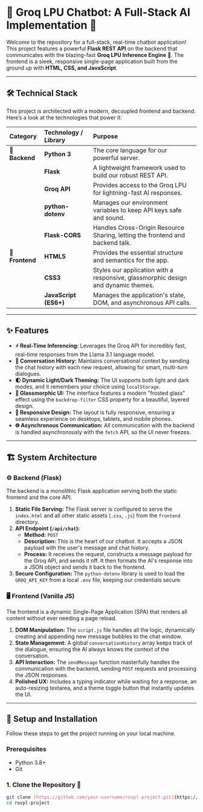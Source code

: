 # 🤖 Groq LPU Chatbot: A Full-Stack AI Implementation 🧠

Welcome to the repository for a full-stack, real-time chatbot application! This project features a powerful **Flask REST API** on the backend that communicates with the blazing-fast **Groq LPU Inference Engine** 🚀. The frontend is a sleek, responsive single-page application built from the ground up with **HTML, CSS, and JavaScript**.

---

## 🛠️ Technical Stack

This project is architected with a modern, decoupled frontend and backend. Here’s a look at the technologies that power it:

| Category | Technology / Library | Purpose |
| :--- | :--- | :--- |
| 🐍 **Backend** | **Python 3** | The core language for our powerful server. |
| | **Flask** | A lightweight framework used to build our robust REST API. |
| | **Groq API** | Provides access to the Groq LPU for lightning-fast AI responses. |
| | **python-dotenv** | Manages our environment variables to keep API keys safe and sound. |
| | **Flask-CORS** | Handles Cross-Origin Resource Sharing, letting the frontend and backend talk. |
| 🎨 **Frontend** | **HTML5** | Provides the essential structure and semantics for the app. |
| | **CSS3** | Styles our application with a responsive, glassmorphic design and dynamic themes. |
| | **JavaScript (ES6+)** | Manages the application's state, DOM, and asynchronous API calls. |

---

## ✨ Features

-   **⚡ Real-Time Inferencing:** Leverages the Groq API for incredibly fast, real-time responses from the Llama 3.1 language model.
-   **🧠 Conversation History:** Maintains conversational context by sending the chat history with each new request, allowing for smart, multi-turn dialogues.
-   **🌓 Dynamic Light/Dark Theming:** The UI supports both light and dark modes, and it remembers your choice using `localStorage`.
-   **💎 Glassmorphic UI:** The interface features a modern "frosted glass" effect using the `backdrop-filter` CSS property for a beautiful, layered design.
-   **📱 Responsive Design:** The layout is fully responsive, ensuring a seamless experience on desktops, tablets, and mobile phones.
-   **🌐 Asynchronous Communication:** All communication with the backend is handled asynchronously with the `fetch` API, so the UI never freezes.

---

## 🏗️ System Architecture

### ⚙️ Backend (Flask)

The backend is a monolithic Flask application serving both the static frontend and the core API.

1.  **Static File Serving:** The Flask server is configured to serve the `index.html` and all other static assets (`.css`, `.js`) from the `frontend` directory.
2.  **API Endpoint (`/api/chat`):**
    -   **Method:** `POST`
    -   **Description:** This is the heart of our chatbot. It accepts a JSON payload with the user's message and chat history.
    -   **Process:** It receives the request, constructs a message payload for the Groq API, and sends it off. It then formats the AI's response into a JSON object and sends it back to the frontend.
3.  **Secure Configuration:** The `python-dotenv` library is used to load the `GROQ_API_KEY` from a local `.env` file, keeping our credentials secure.

### 🖥️ Frontend (Vanilla JS)

The frontend is a dynamic Single-Page Application (SPA) that renders all content without ever needing a page reload.

1.  **DOM Manipulation:** The `script.js` file handles all the logic, dynamically creating and appending new message bubbles to the chat window.
2.  **State Management:** A global `conversationHistory` array keeps track of the dialogue, ensuring the AI always knows the context of the conversation.
3.  **API Interaction:** The `sendMessage` function masterfully handles the communication with the backend, sending `POST` requests and processing the JSON responses.
4.  **Polished UX:** Includes a typing indicator while waiting for a response, an auto-resizing textarea, and a theme toggle button that instantly updates the UI.

---

## 🚀 Setup and Installation

Follow these steps to get the project running on your local machine.

### Prerequisites

-   Python 3.8+
-   Git

### 1. Clone the Repository 📂

```bash
git clone [https://github.com/your-username/rospl-project.git](https://github.com/your-username/rospl-project.git)
cd rospl-project
